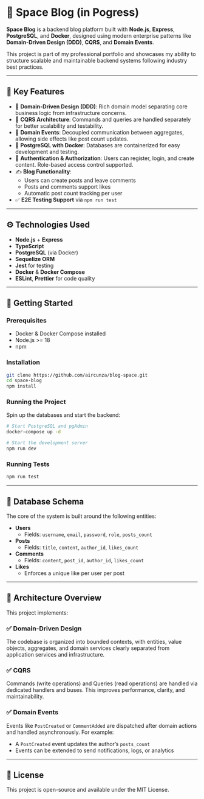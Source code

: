 # 🚀 Space Blog (in Pogress)

**Space Blog** is a backend blog platform built with **Node.js**, **Express**, **PostgreSQL**, and **Docker**, designed using modern enterprise patterns like **Domain-Driven Design (DDD)**, **CQRS**, and **Domain Events**.

This project is part of my professional portfolio and showcases my ability to structure scalable and maintainable backend systems following industry best practices.

---

## 🧠 Key Features

- 🧩 **Domain-Driven Design (DDD)**: Rich domain model separating core business logic from infrastructure concerns.
- 🔄 **CQRS Architecture**: Commands and queries are handled separately for better scalability and testability.
- 📣 **Domain Events**: Decoupled communication between aggregates, allowing side effects like post count updates.
- 🐘 **PostgreSQL with Docker**: Databases are containerized for easy development and testing.
- 🔐 **Authentication & Authorization**: Users can register, login, and create content. Role-based access control supported.
- ✍️ **Blog Functionality**:
  - Users can create posts and leave comments
  - Posts and comments support likes
  - Automatic post count tracking per user
- ✅ **E2E Testing Support** via `npm run test`

---

## ⚙️ Technologies Used

- **Node.js** + **Express**
- **TypeScript**
- **PostgreSQL** (via Docker)
- **Sequelize ORM**
- **Jest** for testing
- **Docker** & **Docker Compose**
- **ESLint**, **Prettier** for code quality

---

## 🏁 Getting Started

### Prerequisites

- Docker & Docker Compose installed
- Node.js >= 18
- npm

### Installation

```bash
git clone https://github.com/aircunza/blog-space.git
cd space-blog
npm install
```

### Running the Project

Spin up the databases and start the backend:

```bash
# Start PostgreSQL and pgAdmin
docker-compose up -d

# Start the development server
npm run dev
```

### Running Tests

```bash
npm run test
```

---

## 🧱 Database Schema

The core of the system is built around the following entities:

- **Users**
  - Fields: `username`, `email`, `password`, `role`, `posts_count`
- **Posts**
  - Fields: `title`, `content`, `author_id`, `likes_count`
- **Comments**
  - Fields: `content`, `post_id`, `author_id`, `likes_count`
- **Likes**
  - Enforces a unique like per user per post

---

## 🧭 Architecture Overview

This project implements:

### ✅ Domain-Driven Design

The codebase is organized into bounded contexts, with entities, value objects, aggregates, and domain services clearly separated from application services and infrastructure.

### ✅ CQRS

Commands (write operations) and Queries (read operations) are handled via dedicated handlers and buses. This improves performance, clarity, and maintainability.

### ✅ Domain Events

Events like `PostCreated` or `CommentAdded` are dispatched after domain actions and handled asynchronously. For example:

- A `PostCreated` event updates the author’s `posts_count`
- Events can be extended to send notifications, logs, or analytics

---

## 📜 License

This project is open-source and available under the MIT License.

